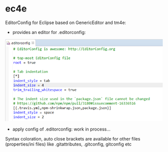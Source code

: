# ec4e

EditorConfig for Eclipse based on GenericEditor and tm4e:

 * provides an editor for .editorconfig:
 
 ![Editor Config](screenshots/EditorConfigSyntaxColor.png)
 
 * apply config of .editorconfig: work in process...

Syntax coloration, auto close brackets are available for other files (properties/ini files) like .gitattributes, .gitconfig, gitconfig etc